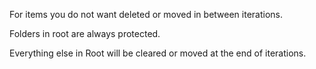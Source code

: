 For items you do not want deleted or moved in between iterations. 

Folders in root are always protected. 

Everything else in Root will be cleared or moved at the end of iterations. 